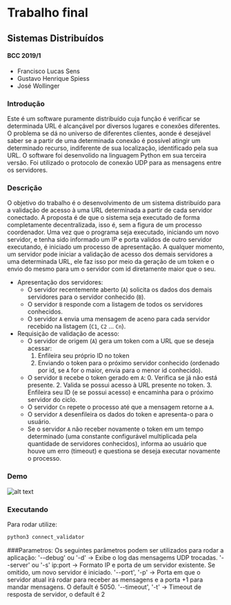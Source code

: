 # Trabalho final
## Sistemas Distribuídos
#### BCC 2019/1
- Francisco Lucas Sens
- Gustavo Henrique Spiess
- José Wollinger

### Introdução
Este é um software puramente distribuído cuja função é verificar se determinada URL é alcançável por diversos lugares e conexões diferentes. O problema se dá no universo de diferentes clientes, aonde é desejável saber se a partir de uma determinada conexão é possível atingir um determinado recurso, indiferente de sua localização, identificado pela sua URL. O software foi desenvolido na linguagem Python em sua terceira versão. Foi utilizado o protocolo de conexão UDP para as mensagens entre os servidores. 

### Descrição

O objetivo do trabalho é o desenvolvimento de um sistema distribuído para a validação de acesso à uma URL determinada a partir de cada servidor conectado.
A proposta é de que o sistema seja executado de forma completamente decentralizada, isso é, sem a figura de um processo coordenador.
Uma vez que o programa seja executado, iniciando um novo servidor, e tenha sido informado um IP e porta validos de outro servidor executando, é iniciado um processo de apresentação.
A qualquer momento, um servidor pode iniciar a validação de acesso dos demais servidores a uma determinada URL, ele faz isso por meio da geração de um token e o envio do mesmo para um o servidor com id diretamente maior que o seu.

- Apresentação dos servidores:
  - O servidor recentemente aberto (`A`) solicita os dados dos demais servidores para o servidor conhecido (`B`).
  - O servidor `B` responde com a listagem de todos os servidores conhecidos.
  - O servidor `A` envia uma mensagem de aceno para cada servidor recebido na listagem (`C1`, `C2` ... `Cn`).
- Requisição de validação de acesso:
  - O servidor de origem (`A`) gera um token com a URL que se deseja acessar:
    1. Enfileira seu próprio ID no token
    2. Enviando o token para o próximo servidor conhecido (ordenado por id, se `A` for o maior, envia para o menor id conhecido).
  - O servidor `B` recebe o token gerado em `A`:
    0. Verifica se já não está presente.
    2. Valida se possui acesso à URL presente no token.
    3. Enfileira seu ID (e se possui acesso) e encaminha para o próximo servidor do ciclo.
  - O servidor `Cn` repete o processo até que a mensagem retorne a `A`.
  - O servidor `A` desenfileira os dados do token e apresenta-o para o usuário.
  - Se o servidor `A` não receber novamente o token em um tempo determinado (uma constante configurável multiplicada pela quantidade de servidores conhecidos), informa ao usuário que houve um erro (timeout) e questiona se deseja executar novamente o processo.

### Demo
![alt text](https://i.ibb.co/mz8WB42/img.png)

### Executando
Para rodar utilize:
```bash
python3 connect_validator 
```
###Parametros:
Os seguintes parâmetros podem ser utilizados para rodar a aplicação:
'--debug' ou '-d' -> Exibe o log das mensagems UDP trocadas.
'--server' ou '-s' ip:port -> Formato IP e porta de um servidor existente. Se omitido, um novo servidor é iniciado.
'--port', '-p' -> Porta em que o servidor atual irá rodar para receber as mensagens e a porta +1 para mandar mensagens. O default é 5050.
'--timeout', '-t' -> Timeout de resposta de servidor, o default é 2


